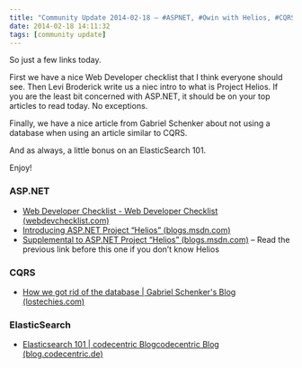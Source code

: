 ```yaml
---
title: "Community Update 2014-02-18 – #ASPNET, #Owin with Helios, #CQRS with no databases"
date: 2014-02-18 14:11:32
tags: [community update]
---
```


So just a few links today.

First we have a nice Web Developer checklist that I think everyone should see. Then Levi Broderick write us a niec intro to what is Project Helios. If you are the least bit concerned with ASP.NET, it should be on your top articles to read today. No exceptions.

Finally, we have a nice article from Gabriel Schenker about not using a database when using an article similar to CQRS.

And as always, a little bonus on an ElasticSearch 101\. 

Enjoy!

### ASP.NET

*   [Web Developer Checklist - Web Developer Checklist (webdevchecklist.com)](http://webdevchecklist.com/aspnet)
*   [Introducing ASP.NET Project “Helios” (blogs.msdn.com)](http://blogs.msdn.com/b/webdev/archive/2014/02/18/introducing-asp-net-project-helios.aspx)
*   [Supplemental to ASP.NET Project “Helios” (blogs.msdn.com)](http://blogs.msdn.com/b/webdev/archive/2014/02/18/supplemental-to-asp-net-project-helios.aspx) – Read the previous link before this one if you don’t know Helios 

### CQRS

*   [How we got rid of the database | Gabriel Schenker's Blog (lostechies.com)](http://lostechies.com/gabrielschenker/2012/06/12/how-we-got-rid-of-the-database/) 

### ElasticSearch

*   [Elasticsearch 101 | codecentric Blogcodecentric Blog (blog.codecentric.de)](https://blog.codecentric.de/en/2014/02/elasticsearch-101/)